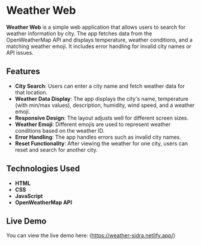 # Weather Web

**Weather Web** is a simple web application that allows users to search for weather information by city. The app fetches data from the OpenWeatherMap API and displays temperature, weather conditions, and a matching weather emoji. It includes error handling for invalid city names or API issues.

## Features

- **City Search**: Users can enter a city name and fetch weather data for that location.
- **Weather Data Display**: The app displays the city's name, temperature (with min/max values), description, humidity, wind speed, and a weather emoji.
- **Responsive Design**: The layout adjusts well for different screen sizes.
- **Weather Emoji**: Different emojis are used to represent weather conditions based on the weather ID.
- **Error Handling**: The app handles errors such as invalid city names.
- **Reset Functionality**: After viewing the weather for one city, users can reset and search for another city.

## Technologies Used

- **HTML**
- **CSS**
- **JavaScript**
- **OpenWeatherMap API**

## Live Demo
You can view the live demo here: (https://weather-sidra.netlify.app/)
